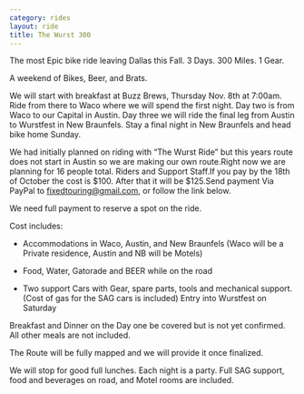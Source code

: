```yaml
---
category: rides
layout: ride
title: The Wurst 300
---
```


The most Epic bike ride leaving Dallas this Fall. 3 Days. 300 Miles. 1 Gear.

A weekend of Bikes, Beer, and Brats.

We will start with breakfast at Buzz Brews, Thursday Nov. 8th at 7:00am. Ride
from there to Waco where we will spend the first night. Day two is from Waco to
our Capital in Austin. Day three we will ride the final leg from Austin to
Wurstfest in New Braunfels. Stay a final night in New Braunfels and head bike
home Sunday.

We had initially planned on riding with “The Wurst Ride” but this years route
does not start in Austin so we are making our own route.Right now we are
planning for 16 people total. Riders and Support Staff.If you pay by the 18th of
October the cost is $100. After that it will be $125.Send payment Via PayPal to
fixedtouring@gmail.com, or follow the link below.

We need full payment to reserve a spot on the ride.

Cost includes:

- Accommodations in Waco, Austin, and New Braunfels (Waco will be a Private
  residence, Austin and NB will be Motels)

- Food, Water, Gatorade and BEER while on the road

- Two support Cars with Gear, spare parts, tools and mechanical support. (Cost
  of gas for the SAG cars is included) Entry into Wurstfest on Saturday

Breakfast and Dinner on the Day one be covered but is not yet confirmed. All
other meals are not included.

The Route will be fully mapped and we will provide it once finalized.

We will stop for good full lunches. Each night is a party. Full SAG support,
food and beverages on road, and Motel rooms are included.
